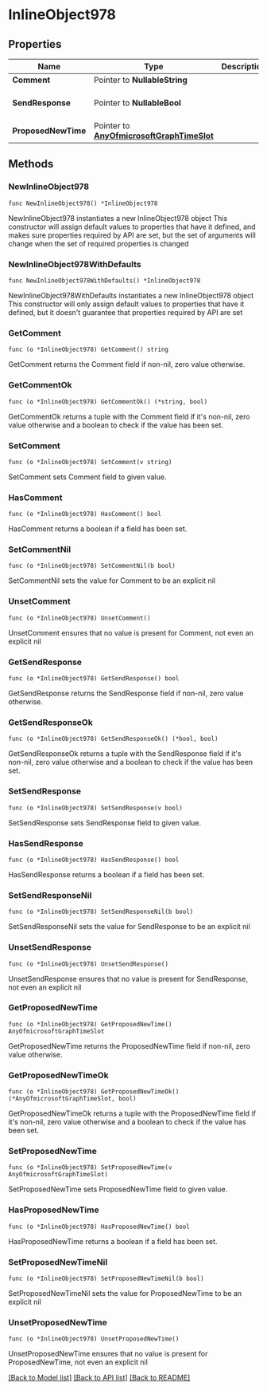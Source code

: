 # InlineObject978

## Properties

Name | Type | Description | Notes
------------ | ------------- | ------------- | -------------
**Comment** | Pointer to **NullableString** |  | [optional] 
**SendResponse** | Pointer to **NullableBool** |  | [optional] [default to false]
**ProposedNewTime** | Pointer to [**AnyOfmicrosoftGraphTimeSlot**](anyOf&lt;microsoft.graph.timeSlot&gt;.md) |  | [optional] 

## Methods

### NewInlineObject978

`func NewInlineObject978() *InlineObject978`

NewInlineObject978 instantiates a new InlineObject978 object
This constructor will assign default values to properties that have it defined,
and makes sure properties required by API are set, but the set of arguments
will change when the set of required properties is changed

### NewInlineObject978WithDefaults

`func NewInlineObject978WithDefaults() *InlineObject978`

NewInlineObject978WithDefaults instantiates a new InlineObject978 object
This constructor will only assign default values to properties that have it defined,
but it doesn't guarantee that properties required by API are set

### GetComment

`func (o *InlineObject978) GetComment() string`

GetComment returns the Comment field if non-nil, zero value otherwise.

### GetCommentOk

`func (o *InlineObject978) GetCommentOk() (*string, bool)`

GetCommentOk returns a tuple with the Comment field if it's non-nil, zero value otherwise
and a boolean to check if the value has been set.

### SetComment

`func (o *InlineObject978) SetComment(v string)`

SetComment sets Comment field to given value.

### HasComment

`func (o *InlineObject978) HasComment() bool`

HasComment returns a boolean if a field has been set.

### SetCommentNil

`func (o *InlineObject978) SetCommentNil(b bool)`

 SetCommentNil sets the value for Comment to be an explicit nil

### UnsetComment
`func (o *InlineObject978) UnsetComment()`

UnsetComment ensures that no value is present for Comment, not even an explicit nil
### GetSendResponse

`func (o *InlineObject978) GetSendResponse() bool`

GetSendResponse returns the SendResponse field if non-nil, zero value otherwise.

### GetSendResponseOk

`func (o *InlineObject978) GetSendResponseOk() (*bool, bool)`

GetSendResponseOk returns a tuple with the SendResponse field if it's non-nil, zero value otherwise
and a boolean to check if the value has been set.

### SetSendResponse

`func (o *InlineObject978) SetSendResponse(v bool)`

SetSendResponse sets SendResponse field to given value.

### HasSendResponse

`func (o *InlineObject978) HasSendResponse() bool`

HasSendResponse returns a boolean if a field has been set.

### SetSendResponseNil

`func (o *InlineObject978) SetSendResponseNil(b bool)`

 SetSendResponseNil sets the value for SendResponse to be an explicit nil

### UnsetSendResponse
`func (o *InlineObject978) UnsetSendResponse()`

UnsetSendResponse ensures that no value is present for SendResponse, not even an explicit nil
### GetProposedNewTime

`func (o *InlineObject978) GetProposedNewTime() AnyOfmicrosoftGraphTimeSlot`

GetProposedNewTime returns the ProposedNewTime field if non-nil, zero value otherwise.

### GetProposedNewTimeOk

`func (o *InlineObject978) GetProposedNewTimeOk() (*AnyOfmicrosoftGraphTimeSlot, bool)`

GetProposedNewTimeOk returns a tuple with the ProposedNewTime field if it's non-nil, zero value otherwise
and a boolean to check if the value has been set.

### SetProposedNewTime

`func (o *InlineObject978) SetProposedNewTime(v AnyOfmicrosoftGraphTimeSlot)`

SetProposedNewTime sets ProposedNewTime field to given value.

### HasProposedNewTime

`func (o *InlineObject978) HasProposedNewTime() bool`

HasProposedNewTime returns a boolean if a field has been set.

### SetProposedNewTimeNil

`func (o *InlineObject978) SetProposedNewTimeNil(b bool)`

 SetProposedNewTimeNil sets the value for ProposedNewTime to be an explicit nil

### UnsetProposedNewTime
`func (o *InlineObject978) UnsetProposedNewTime()`

UnsetProposedNewTime ensures that no value is present for ProposedNewTime, not even an explicit nil

[[Back to Model list]](../README.md#documentation-for-models) [[Back to API list]](../README.md#documentation-for-api-endpoints) [[Back to README]](../README.md)


